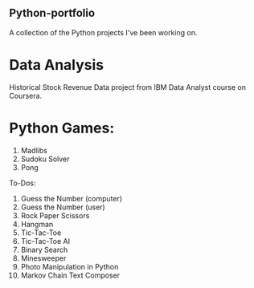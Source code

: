 ## Python-portfolio
A collection of the Python projects I've been working on.

# Data Analysis
Historical Stock Revenue Data project from IBM Data Analyst course on Coursera.

# Python Games:
1. Madlibs
2. Sudoku Solver
3. Pong

To-Dos:
1. Guess the Number (computer) 
2. Guess the Number (user)
3. Rock Paper Scissors
4. Hangman
5. Tic-Tac-Toe
6. Tic-Tac-Toe AI
7. Binary Search 
8. Minesweeper 
9. Photo Manipulation in Python 
10. Markov Chain Text Composer 

